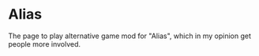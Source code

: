 # Alias
The page to play alternative game mod for "Alias", which in my opinion get people more involved.
